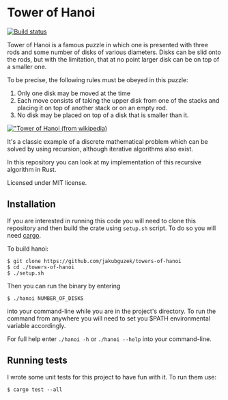 # Tower of Hanoi

[![Build status](https://github.com/jakubguzek/towers-of-hanoi/actions/workflows/rust.yml/badge.svg)](https://github.com/jakubguzek/towers-of-hanoi/actions)

Tower of Hanoi is a famous puzzle in which one is presented with three rods and some number of disks of various diameters. Disks can be slid onto the rods, but with the limitation, that at no point larger disk can be on top of a smaller one.

To be precise, the following rules must be obeyed in this puzzle:
1. Only one disk may be moved at the time
2. Each move consists of taking the upper disk from one of the stacks and placing it on top of another stack or on an empty rod.
3. No disk may be placed on top of a disk that is smaller than it.

[!["Tower of Hanoi (from wikipedia)](Tower_of_Hanoi.jpeg "Tower of Hanoi model (from wikipedia)")](https://en.wikipedia.org/wiki/Tower_of_Hanoi)

It's a classic example of a discrete mathematical problem which can be solved by using recursion, although iterative algorithms also exist.

In this repository you can look at my implementation of this recursive algorithm in Rust.

Licensed under MIT license.

## Installation

If you are interested in running this code you will need to clone this repository and then build the crate using `setup.sh` script. To do so you will need [cargo](https://doc.rust-lang.org/cargo/getting-started/installation.html).

To build hanoi:
```
$ git clone https://github.com/jakubguzek/towers-of-hanoi
$ cd ./towers-of-hanoi
$ ./setup.sh
```
Then you can run the binary by entering
```
$ ./hanoi NUMBER_OF_DISKS
```
into your command-line while you are in the project's directory. To run the command from anywhere you will need to set you $PATH environmental variable accordingly.

For full help enter `./hanoi -h` or `./hanoi --help` into your command-line.

## Running tests

I wrote some unit tests for this project to have fun with it. To run them use:
```
$ cargo test --all
```
